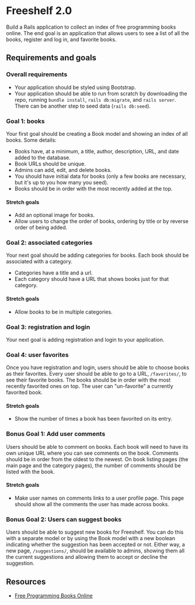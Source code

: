 # Freeshelf 2.0
Build a Rails application to collect an index of free programming books online. The end goal is an application that allows users to see a list of all the books, register and log in, and favorite books.
## Requirements and goals
### Overall requirements
- Your application should be styled using Bootstrap.
- Your application should be able to run from scratch by downloading the repo, running `bundle install`, `rails db:migrate`, and `rails server`. There can be another step to seed data (`rails db:seed`).
### Goal 1: books
Your first goal should be creating a Book model and showing an index of all books. Some details:
- Books have, at a minimum, a title, author, description, URL, and date added to the database.
- Book URLs should be unique.
- Admins can add, edit, and delete books.
- You should have initial data for books (only a few books are necessary, but it's up to you how many you seed).
- Books should be in order with the most recently added at the top.
#### Stretch goals
- Add an optional image for books.
- Allow users to change the order of books, ordering by title or by reverse order of being added.
### Goal 2: associated categories
Your next goal should be adding categories for books. Each book should be associated with a category.
- Categories have a title and a url.
- Each category should have a URL that shows books just for that category.
#### Stretch goals
- Allow books to be in multiple categories.
### Goal 3: registration and login
Your next goal is adding registration and login to your application.
### Goal 4: user favorites
Once you have registration and login, users should be able to choose books as their favorites. Every user should be able to go to a URL, `/favorites/`, to see their favorite books. The books should be in order with the most recently favorited ones on top. The user can "un-favorite" a currently favorited book.
#### Stretch goals
- Show the number of times a book has been favorited on its entry.
### Bonus Goal 1: Add user comments
Users should be able to comment on books. Each book will need to have its own unique URL where you can see comments on the book. Comments should be in order from the oldest to the newest. On book listing pages (the main page and the category pages), the number of comments should be listed with the book.
#### Stretch goals
- Make user names on comments links to a user profile page. This page should show all the comments the user has made across books.
### Bonus Goal 2: Users can suggest books
Users should be able to suggest new books for Freeshelf. You can do this with a separate model or by using the Book model with a new boolean indicating whether the suggestion has been accepted or not. Either way, a new page, `/suggestions/`, should be available to admins, showing them all the current suggestions and allowing them to accept or decline the suggestion.
## Resources
- [Free Programming Books Online](https://github.com/EbookFoundation/free-programming-books/blob/master/free-programming-books.md)
